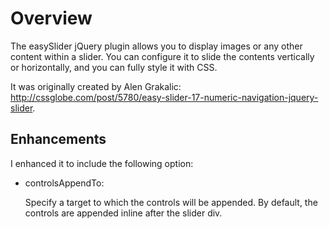 Overview
=======

The easySlider jQuery plugin allows you to display images or any other content within a slider. You can configure it to slide the contents vertically or horizontally, and you can fully style it with CSS.

It was originally created by Alen Grakalic: http://cssglobe.com/post/5780/easy-slider-17-numeric-navigation-jquery-slider.

Enhancements
----------------------

I enhanced it to include the following option:

* controlsAppendTo: 
  
  Specify a target to which the controls will be appended.
  By default, the controls are appended inline after the slider div.